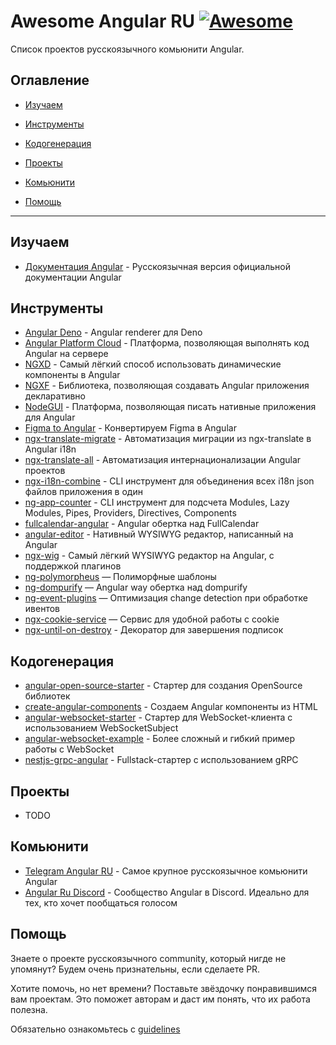 # Awesome Angular RU [![Awesome](https://awesome.re/badge.svg)]()

Список проектов русскоязычного комьюнити Angular.

## Оглавление

- [Изучаем](#изучаем)

- [Инструменты](#инструменты)

- [Кодогенерация](#кодогенерация)

- [Проекты](#проекты)

- [Комьюнити](#комьюнити)

- [Помощь](#помощь)

---

## Изучаем

- [Документация Angular](https://angular24.ru/) - Русскоязычная версия официальной документации Angular

## Инструменты

- [Angular Deno](https://github.com/alosaur/angular_deno) - Angular renderer для Deno
- [Angular Platform Cloud](https://github.com/thekiba/angular-platform-cloud) - Платформа, позволяющая выполнять код Angular на сервере
- [NGXD](https://github.com/IndigoSoft/ngxd) - Самый лёгкий способ использовать динамические компоненты в Angular
- [NGXF](https://github.com/ngxf/platform) - Библиотека, позволяющая создавать Angular приложения декларативно
- [NodeGUI](https://github.com/irustm/angular-nodegui) - Платформа, позволяющая писать нативные приложения для Angular
- [Figma to Angular](https://github.com/irustm/figma-to-angular) - Конвертируем Figma в Angular
- [ngx-translate-migrate](https://github.com/irustm/ngx-translate-migrate) - Автоматизация миграции из ngx-translate в Angular i18n
- [ngx-translate-all](https://github.com/irustm/ngx-translate-all) - Автоматизация интернационализации Angular проектов
- [ngx-i18n-combine](https://github.com/AlexDaSoul/ngx-i18n-combine) - CLI инструмент для объединения всех i18n json
 файлов приложения в один
- [ng-app-counter](https://github.com/irustm/ng-app-counter) - CLI инструмент для подсчета Modules, Lazy Modules, Pipes, Providers, Directives, Components
- [fullcalendar-angular](https://github.com/fullcalendar/fullcalendar-angular) - Angular обертка над FullCalendar
- [angular-editor](https://github.com/kolkov/angular-editor) - Нативный WYSIWYG редактор, написанный на Angular
- [ngx-wig](https://github.com/stevermeister/ngx-wig) - Самый лёгкий WYSIWYG редактор на Angular, с поддержкой плагинов
- [ng-polymorpheus](https://github.com/TinkoffCreditSystems/ng-polymorpheus) — Полиморфные шаблоны
- [ng-dompurify](https://github.com/TinkoffCreditSystems/ng-dompurify) — Angular way обертка над dompurify
- [ng-event-plugins](https://github.com/TinkoffCreditSystems/ng-event-plugins) — Оптимизация change detection при обработке ивентов
- [ngx-cookie-service](https://github.com/stevermeister/ngx-cookie-service) — Сервис для удобной работы с cookie
- [ngx-until-on-destroy](https://github.com/xuxicheta/ngx-until-on-destroy) - Декоратор для завершения подписок

## Кодогенерация

- [angular-open-source-starter](https://github.com/TinkoffCreditSystems/angular-open-source-starter) - Стартер для создания OpenSource библиотек
- [create-angular-components](https://github.com/obenjiro/create-angular-components) - Создаем Angular компоненты из HTML
- [angular-websocket-starter](https://github.com/AlexDaSoul/angular-websocket-starter) - Стартер для WebSocket-клиента с использованием WebSocketSubject
- [angular-websocket-example](https://github.com/AlexDaSoul/angular-websocket-example) - Более сложный и гибкий пример работы с WebSocket
- [nestjs-grpc-angular](https://github.com/AlexDaSoul/nestjs-grpc-angular) - Fullstack-стартер с использованием gRPC

## Проекты

- TODO

## Комьюнити

- [Telegram Angular RU](https://t.me/angular_ru) - Самое крупное русскоязычное комьюнити Angular
- [Angular Ru Discord](https://discord.gg/GWBZgDE) - Сообщество Angular в Discord. Идеально для тех, кто хочет пообщаться голосом

## Помощь

Знаете о проекте русскоязычного community, который нигде не упомянут? Будем очень признательны, если cделаете PR.

Хотите помочь, но нет времени? Поставьте звёздочку понравившимся вам проектам. Это поможет авторам и даст им понять, что их работа полезна.

Обязательно ознакомьтесь с [guidelines](CONTRIBUTING.md)
